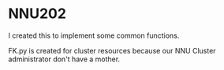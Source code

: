 # NNU202
I created this to implement some common functions. 

FK.py is created for cluster resources because our NNU Cluster administrator don't have a mother.
